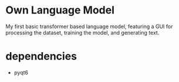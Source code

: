 # Own Language Model
My first basic transformer based language model, featuring a GUI for processing the dataset, training the model, and generating text.

# dependencies
- pyqt6
